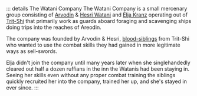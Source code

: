 ::: details The Watani Company
The Watani Company is a small mercenary group consisting of [Arvodin](./arvodin) & [Hesri Watani](./hesri) and [Elja Kranz](./elja) operating out of [Trit-Shi](/places/trit_shi) that primarily work as guards aboard foraging and scavenging ships doing trips into the reaches of Areodin.

The company was founded by Arvodin & Hesri, [blood-siblings](/places/trit_shi#blood-siblings) from Trit-Shi who wanted to use the combat skills they had gained in more legitimate ways as sell-swords.

Elja didn't join the company until many years later when she singlehandedly cleared out half a dozen ruffians in the inn the Watanis had been staying in. Seeing her skills even without any proper combat training the siblings quickly recruited her into the company, trained her up, and she's stayed in ever since.
:::
